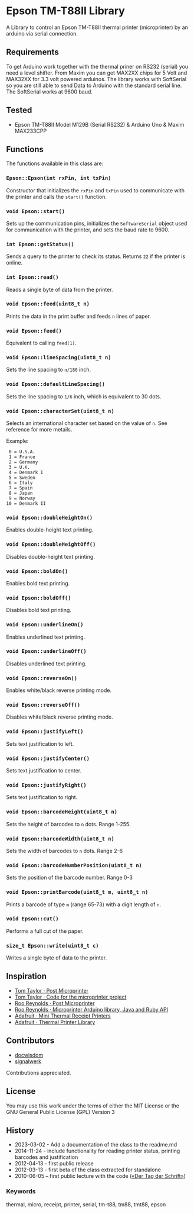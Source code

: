 # Epson TM-T88II Library

A Library to control an Epson TM-T88II thermal printer (microprinter) by an arduino via serial connection.

## Requirements

To get Arduino work together with the thermal priner on RS232 (serial) you need a level shifter. From Maxim you can get MAX2XX chips for 5 Volt and MAX32XX for 3.3 volt powered arduinos. The library works with SoftSerial so you are still able to send Data to Arduino with the standard serial line. The SoftSerial works at 9600 baud.

## Tested

- Epson TM-T88II Model M129B (Serial RS232) & Arduino Uno & Maxim MAX233CPP

## Functions

The functions available in this class are:

### `Epson::Epson(int rxPin, int txPin)`

Constructor that initializes the `rxPin` and `txPin` used to communicate with the printer and calls the `start()` function.

### `void Epson::start()`

Sets up the communication pins, initializes the `SoftwareSerial` object used for communication with the printer, and sets the baud rate to 9600.

### `int Epson::getStatus()`

Sends a query to the printer to check its status. Returns `22` if the printer is online.

### `int Epson::read()`

Reads a single byte of data from the printer.

### `void Epson::feed(uint8_t n)`

Prints the data in the print buffer and feeds `n` lines of paper.

### `void Epson::feed()`

Equivalent to calling `feed(1)`.

### `void Epson::lineSpacing(uint8_t n)`

Sets the line spacing to `n/180` inch.

### `void Epson::defaultLineSpacing()`

Sets the line spacing to `1/6` inch, which is equivalent to 30 dots.

### `void Epson::characterSet(uint8_t n)`

Selects an international character set based on the value of `n`. See reference for more metails.

Example:

```
 0 = U.S.A.
 1 = France
 2 = Germany
 3 = U.K.
 4 = Denmark I
 5 = Sweden
 6 = Italy
 7 = Spain
 8 = Japan
 9 = Norway
10 = Denmark II
```

### `void Epson::doubleHeightOn()`

Enables double-height text printing.

### `void Epson::doubleHeightOff()`

Disables double-height text printing.

### `void Epson::boldOn()`

Enables bold text printing.

### `void Epson::boldOff()`

Disables bold text printing.

### `void Epson::underlineOn()`

Enables underlined text printing.

### `void Epson::underlineOff()`

Disables underlined text printing.

### `void Epson::reverseOn()`

Enables white/black reverse printing mode.

### `void Epson::reverseOff()`

Disables white/black reverse printing mode.

### `void Epson::justifyLeft()`

Sets text justification to left.

### `void Epson::justifyCenter()`

Sets text justification to center.

### `void Epson::justifyRight()`

Sets text justification to right.

### `void Epson::barcodeHeight(uint8_t n)`

Sets the height of barcodes to `n` dots. Range 1-255.

### `void Epson::barcodeWidth(uint8_t n)`

Sets the width of barcodes to `n` dots. Range 2-6

### `void Epson::barcodeNumberPosition(uint8_t n)`

Sets the position of the barcode number. Range 0-3

### `void Epson::printBarcode(uint8_t m, uint8_t n)`

Prints a barcode of type `m` (range 65-73) with a digit length of `n`.

### `void Epson::cut()`

Performs a full cut of the paper.

### `size_t Epson::write(uint8_t c)`

Writes a single byte of data to the printer.

## Inspiration

- [Tom Taylor · Post Microprinter](https://web.archive.org/web/20130116063826/http://tomtaylor.co.uk/projects/microprinter)
- [Tom Taylor · Code for the microprinter project](https://github.com/tomtaylor/microprinter-arduino)
- [Roo Reynolds · Post Microprinter](http://rooreynolds.com/2009/02/01/microprinter/)
- [Roo Reynolds · Microprinter Arduino library, Java and Ruby API](https://github.com/rooreynolds/microprinter)
- [Adafruit · Mini Thermal Receipt Printers](https://learn.adafruit.com/mini-thermal-receipt-printer)
- [Adafruit · Thermal Printer Library](https://github.com/adafruit/Adafruit-Thermal-Printer-Library/)

## Contributors

- [docwisdom](https://github.com/docwisdom)
- [signalwerk](https://github.com/signalwerk)

Contributions appreciated.

## License

You may use this work under the terms of either the MIT License or the GNU General Public License (GPL) Version 3

## History

- 2023-03-02 - Add a documentation of the class to the readme.md
- 2014-11-24 - include functionality for reading printer status, printing barcodes and justification
- 2012-04-13 - first public release
- 2012-03-13 - first beta of the class extracted for standalone
- 2010-06-05 – first public lecture with the code ([«Der Tag der Schrift»](http://www.typo-online.ch/tds/2010/))

### Keywords

thermal, micro, receipt, printer, serial, tm-t88, tm88, tmt88, epson

